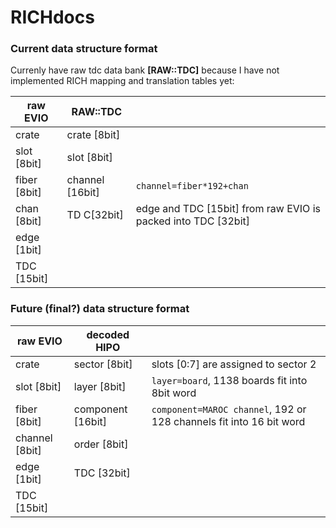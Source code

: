# RICHdocs
### Current data structure format
Currenly have raw tdc data bank **[RAW::TDC]** because I have not implemented RICH mapping and translation tables yet:

| raw EVIO | RAW::TDC ||
|----------|--------------|---|
| crate | crate [8bit]
| slot [8bit] | slot [8bit]
| fiber [8bit] | channel [16bit] | `channel=fiber*192+chan`
| chan [8bit] | TD C[32bit] | edge and TDC [15bit] from raw EVIO is packed into TDC [32bit]
| edge [1bit]
| TDC [15bit]

### Future (final?) data structure format

| raw EVIO | decoded HIPO ||
|----------|--------------|---|
| crate | sector [8bit] | slots [0:7] are assigned to sector 2
| slot [8bit] | layer [8bit] | `layer=board`, 1138 boards fit into 8bit word
| fiber [8bit] | component [16bit] | `component=MAROC channel`, 192 or 128 channels fit into 16 bit word
| channel [8bit] | order [8bit] |
| edge [1bit] | TDC [32bit] |
| TDC [15bit]
